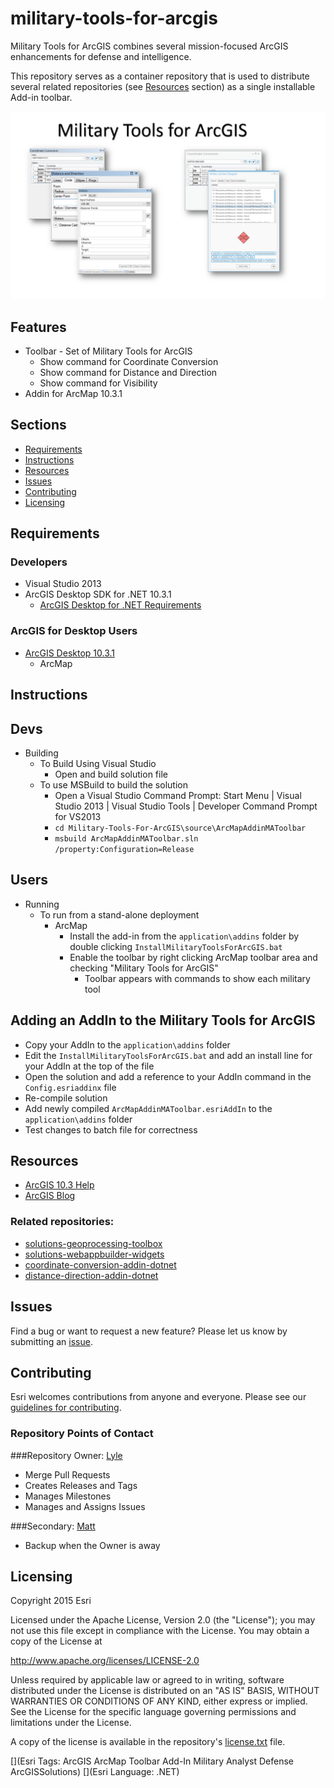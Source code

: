 # military-tools-for-arcgis
Military Tools for ArcGIS combines several mission-focused ArcGIS enhancements for defense and intelligence. 

This repository serves as a container repository that is used to distribute several related repositories (see [Resources](#resources) section) as a single installable Add-in toolbar.

![screenshot of tools](screenshot_600x400.png)

## Features
* Toolbar - Set of Military Tools for ArcGIS
	* Show command for Coordinate Conversion
	* Show command for Distance and Direction
	* Show command for Visibility
* Addin for ArcMap 10.3.1

## Sections

* [Requirements](#requirements)
* [Instructions](#instructions)
* [Resources](#resources)
* [Issues](#issues)
* [Contributing](#contributing)
* [Licensing](#licensing)

## Requirements

### Developers 

* Visual Studio 2013
* ArcGIS Desktop SDK for .NET 10.3.1
	* [ArcGIS Desktop for .NET Requirements](https://desktop.arcgis.com/en/desktop/latest/get-started/system-requirements/arcobjects-sdk-system-requirements.htm)

### ArcGIS for Desktop Users

* [ArcGIS Desktop 10.3.1](http://desktop.arcgis.com/en/arcmap/10.3/get-started/system-requirements/arcgis-desktop-system-requirements.htm)
	* ArcMap

## Instructions

## Devs
* Building
	* To Build Using Visual Studio
		* Open and build solution file
	* To use MSBuild to build the solution
		* Open a Visual Studio Command Prompt: Start Menu | Visual Studio 2013 | Visual Studio Tools | Developer Command Prompt for VS2013
		* ``` cd Military-Tools-For-ArcGIS\source\ArcMapAddinMAToolbar ```
		* ``` msbuild ArcMapAddinMAToolbar.sln /property:Configuration=Release ```

## Users
* Running
	* To run from a stand-alone deployment
		* ArcMap
			* Install the add-in from the ``` application\addins ``` folder by double clicking ``` InstallMilitaryToolsForArcGIS.bat ```
			* Enable the toolbar by right clicking ArcMap toolbar area and checking "Military Tools for ArcGIS" 
				* Toolbar appears with commands to show each military tool

## Adding an AddIn to the Military Tools for ArcGIS
* Copy your AddIn to the ``` application\addins ``` folder
* Edit the ``` InstallMilitaryToolsForArcGIS.bat ``` and add an install line for your AddIn at the top of the file
* Open the solution and add a reference to your AddIn command in the ``` Config.esriaddinx ``` file
* Re-compile solution
* Add newly compiled ``` ArcMapAddinMAToolbar.esriAddIn ``` to the ``` application\addins ``` folder
* Test changes to batch file for correctness

## Resources

* [ArcGIS 10.3 Help](http://resources.arcgis.com/en/help/)
* [ArcGIS Blog](http://blogs.esri.com/esri/arcgis/)


### Related repositories:
* [solutions-geoprocessing-toolbox](https://github.com/Esri/solutions-geoprocessing-toolbox)
* [solutions-webappbuilder-widgets](https://github.com/Esri/solutions-webappbuilder-widgets)
* [coordinate-conversion-addin-dotnet](https://github.com/Esri/coordinate-conversion-addin-dotnet)
* [distance-direction-addin-dotnet](https://github.com/Esri/distance-direction-addin-dotnet)

## Issues

Find a bug or want to request a new feature?  Please let us know by submitting an [issue](https://github.com/ArcGIS/Military-Tools-For-ArcGIS/issues).

## Contributing

Esri welcomes contributions from anyone and everyone. Please see our [guidelines for contributing](https://github.com/esri/contributing).

### Repository Points of Contact

###Repository Owner: [Lyle](https://github.com/topowright)

* Merge Pull Requests
* Creates Releases and Tags
* Manages Milestones
* Manages and Assigns Issues

###Secondary: [Matt](https://github.com/mfunk)

* Backup when the Owner is away

## Licensing
Copyright 2015 Esri

Licensed under the Apache License, Version 2.0 (the "License");
you may not use this file except in compliance with the License.
You may obtain a copy of the License at

   http://www.apache.org/licenses/LICENSE-2.0

Unless required by applicable law or agreed to in writing, software
distributed under the License is distributed on an "AS IS" BASIS,
WITHOUT WARRANTIES OR CONDITIONS OF ANY KIND, either express or implied.
See the License for the specific language governing permissions and
limitations under the License.

A copy of the license is available in the repository's [license.txt](./license.txt) file.

[](Esri Tags: ArcGIS ArcMap Toolbar Add-In Military Analyst Defense ArcGISSolutions)
[](Esri Language: .NET)​
